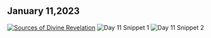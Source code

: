 ## January 11,2023 ##

[![Sources of Divine Revelation](https://raw.githubusercontent.com/linusjf/CIAY/main/January/jpgs/Day011.jpg)](https://youtu.be/g-3CYNZNkVc "Sources of Divine Revelation")
![Day 11 Snippet 1](https://raw.githubusercontent.com/linusjf/CIAY/main/January/jpgs/Day11Snippet1.jpg)
![Day 11 Snippet 2](https://raw.githubusercontent.com/linusjf/CIAY/main/January/jpgs/Day11Snippet2.jpg)
